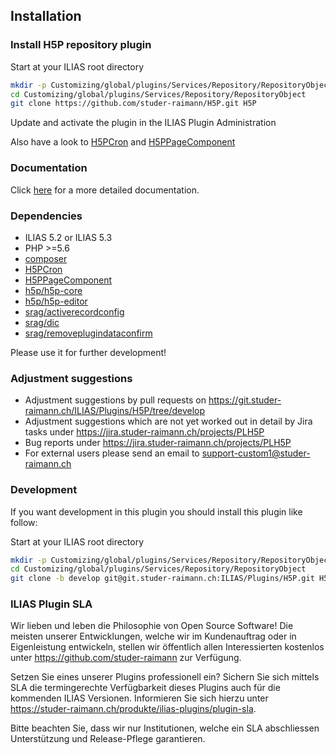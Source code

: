 ## Installation

### Install H5P repository plugin
Start at your ILIAS root directory
```bash
mkdir -p Customizing/global/plugins/Services/Repository/RepositoryObject
cd Customizing/global/plugins/Services/Repository/RepositoryObject
git clone https://github.com/studer-raimann/H5P.git H5P
```
Update and activate the plugin in the ILIAS Plugin Administration

Also have a look to [H5PCron](https://github.com/studer-raimann/H5PCron) and [H5PPageComponent](https://github.com/studer-raimann/H5PPageComponent)

### Documentation
Click [here](./doc/Documentation.pdf) for a more detailed documentation.

### Dependencies
* ILIAS 5.2 or ILIAS 5.3
* PHP >=5.6
* [composer](https://getcomposer.org)
* [H5PCron](https://github.com/studer-raimann/H5PCron)
* [H5PPageComponent](https://github.com/studer-raimann/H5PPageComponent)
* [h5p/h5p-core](https://packagist.org/packages/h5p/h5p-core)
* [h5p/h5p-editor](https://packagist.org/packages/h5p/h5p-editor)
* [srag/activerecordconfig](https://packagist.org/packages/srag/activerecordconfig)
* [srag/dic](https://packagist.org/packages/srag/dic)
* [srag/removeplugindataconfirm](https://packagist.org/packages/srag/removeplugindataconfirm)

Please use it for further development!

### Adjustment suggestions
* Adjustment suggestions by pull requests on https://git.studer-raimann.ch/ILIAS/Plugins/H5P/tree/develop
* Adjustment suggestions which are not yet worked out in detail by Jira tasks under https://jira.studer-raimann.ch/projects/PLH5P
* Bug reports under https://jira.studer-raimann.ch/projects/PLH5P
* For external users please send an email to support-custom1@studer-raimann.ch

### Development
If you want development in this plugin you should install this plugin like follow:

Start at your ILIAS root directory
```bash
mkdir -p Customizing/global/plugins/Services/Repository/RepositoryObject
cd Customizing/global/plugins/Services/Repository/RepositoryObject
git clone -b develop git@git.studer-raimann.ch:ILIAS/Plugins/H5P.git H5P
```

### ILIAS Plugin SLA
Wir lieben und leben die Philosophie von Open Source Software! Die meisten unserer Entwicklungen, welche wir im Kundenauftrag oder in Eigenleistung entwickeln, stellen wir öffentlich allen Interessierten kostenlos unter https://github.com/studer-raimann zur Verfügung.

Setzen Sie eines unserer Plugins professionell ein? Sichern Sie sich mittels SLA die termingerechte Verfügbarkeit dieses Plugins auch für die kommenden ILIAS Versionen. Informieren Sie sich hierzu unter https://studer-raimann.ch/produkte/ilias-plugins/plugin-sla.

Bitte beachten Sie, dass wir nur Institutionen, welche ein SLA abschliessen Unterstützung und Release-Pflege garantieren.
